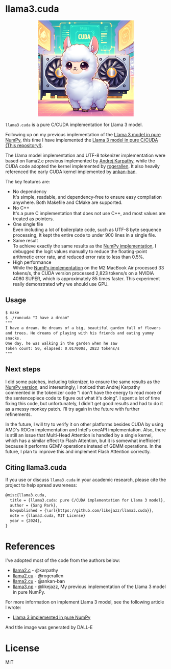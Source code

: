 # llama3.cuda

<p align="center">
  <img src="/assets/llama3.cuda.webp" width="300" alt="llama3.cuda">
</p>

`llama3.cuda` is a pure C/CUDA implementation for Llama 3 model.

Following up on my previous implementation of the [Llama 3 model in pure NumPy](https://github.com/likejazz/llama3.np), this time I have implemented the [Llama 3 model in pure C/CUDA (This repository!)](https://github.com/likejazz/llama3.cuda).

The Llama model implementation and UTF-8 tokenizer implementation were based on llama2.c previous implemented by [Andrej Karpathy](https://github.com/karpathy/llama2.c), while the CUDA code adopted the kernel implemented by [rogerallen](https://github.com/rogerallen/llama2.cu). It also heavily referenced the early CUDA kernel implemented by [ankan-ban](https://github.com/ankan-ban/llama2.cu).

The key features are:
- No dependency  
It's simple, readable, and dependency-free to ensure easy compilation anywhere. Both Makefile and CMake are supported.
- No C++  
It's a pure C implementation that does not use C++, and most values are treated as pointers.
- One single file  
Even including a lot of boilerplate code, such as UTF-8 byte sequence processing, It kept the entire code to under 900 lines in a single file.
- Same result  
To achieve exactly the same results as the [NumPy implementation](https://github.com/likejazz/llama3.np), I debugged the logit values manually to reduce the floating-point arithmetic error rate, and reduced error rate to less than 0.5%.
- High performance  
While the [NumPy implementation](https://github.com/likejazz/llama3.np) on the M2 MacBook Air processed 33 tokens/s, the CUDA version processed 2,823 tokens/s on a NVIDIA 4080 SUPER, which is approximately 85 times faster. This experiment really demonstrated why we should use GPU.

## Usage

```shell
$ make
$ ./runcuda "I have a dream"
"""
I have a dream. He dreams of a big, beautiful garden full of flowers and trees. He dreams of playing with his friends and eating yummy snacks.
One day, he was walking in the garden when he saw
Token count: 50, elapsed: 0.017000s, 2823 tokens/s
"""
```

## Next steps

I did some patches, including tokenizer, to ensure the same results as the [NumPy version](https://github.com/likejazz/llama3.np), and interestingly, I noticed that Andrej Karpathy commented in the tokenizer code "I don't have the energy to read more of the sentencepiece code to figure out what it's doing". I spent a lot of time fixing this code, but unfortunately, I didn't get good results and had to do it as a messy monkey patch. I'll try again in the future with further refinements.

In the future, I will try to verify it on other platforms besides CUDA by using AMD's ROCm implementation and Intel's oneAPI implementation. Also, there is still an issue that Multi-Head Attention is handled by a single kernel, which has a similar effect to Flash Attention, but it is somewhat inefficient because it performs GEMV operations instead of GEMM operations. In the future, I plan to improve this and implement Flash Attention correctly.

## Citing llama3.cuda

If you use or discuss `llama3.cuda` in your academic research, please cite the project to help spread awareness:

```
@misc{llama3.cuda,
  title = {llama3.cuda: pure C/CUDA implementation for Llama 3 model},
  author = {Sang Park}, 
  howpublished = {\url{https://github.com/likejazz/llama3.cuda}},
  note = {llama3.cuda, MIT License}
  year = {2024},
}
```

# References
I've adopted most of the code from the authors below:
- [llama2.c](https://github.com/karpathy/llama2.c) - @karpathy
- [llama2.cu](https://github.com/rogerallen/llama2.cu) - @rogerallen
- [llama2.cu](https://github.com/ankan-ban/llama2.cu) - @ankan-ban
- [llama3.np](https://github.com/likejazz/llama3.np) - @likejazz,
My previous implementation of the Llama 3 model in pure NumPy.

For more information on implement Llama 3 model, see the following article I wrote:
- [Llama 3 implemented in pure NumPy](https://thellm.substack.com/p/llama-3-implemented-in-pure-numpy)

And title image was generated by DALL-E

# License
MIT
